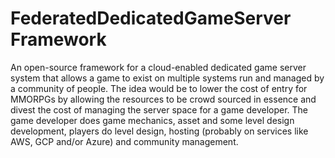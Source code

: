 # FederatedDedicatedGameServer Framework
An open-source framework for a cloud-enabled dedicated game server system that allows a game to exist on multiple systems run and managed by a community of people. The idea would be to lower the cost of entry for MMORPGs by allowing the resources to be crowd sourced in essence and divest the cost of managing the server space for a game developer.  The game developer does game mechanics, asset and some level design development, players do level design, hosting (probably on services like AWS, GCP and/or Azure) and community management.
